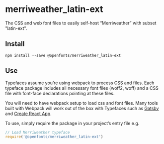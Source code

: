 
# merriweather_latin-ext

The CSS and web font files to easily self-host “Merriweather” with subset "latin-ext".

## Install

`npm install --save @openfonts/merriweather_latin-ext`

## Use

Typefaces assume you’re using webpack to process CSS and files. Each typeface
package includes all necessary font files (woff2, woff) and a CSS file with
font-face declarations pointing at these files.

You will need to have webpack setup to load css and font files. Many tools built
with Webpack will work out of the box with Typefaces such as [Gatsby](https://github.com/gatsbyjs/gatsby)
and [Create React App](https://github.com/facebookincubator/create-react-app).

To use, simply require the package in your project’s entry file e.g.

```javascript
// Load Merriweather typeface
require('@openfonts/merriweather_latin-ext')
```
